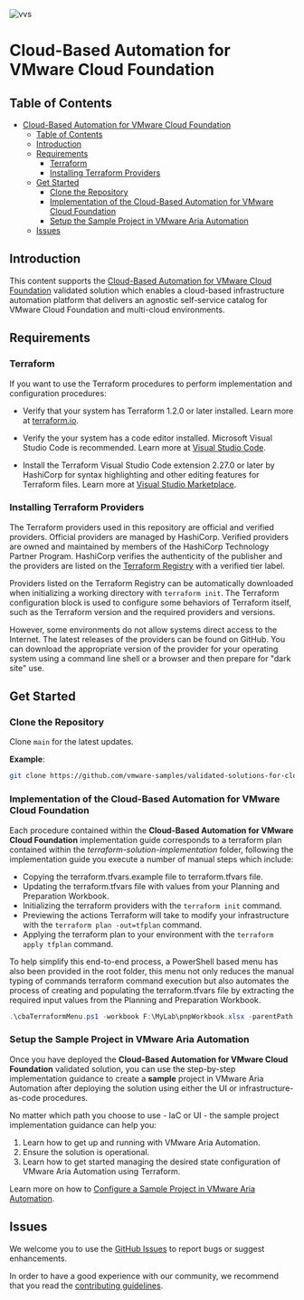 ![vvs](../icon.png)

# Cloud-Based Automation for VMware Cloud Foundation

## Table of Contents

- [Cloud-Based Automation for VMware Cloud Foundation](#cloud-based-automation-for-vmware-cloud-foundation)
  - [Table of Contents](#table-of-contents)
  - [Introduction](#introduction)
  - [Requirements](#requirements)
    - [Terraform](#terraform)
    - [Installing Terraform Providers](#installing-terraform-providers)
  - [Get Started](#get-started)
    - [Clone the Repository](#clone-the-repository)
    - [Implementation of the Cloud-Based Automation for VMware Cloud Foundation](#implementation-of-the-cloud-based-automation-for-vmware-cloud-foundation)
    - [Setup the Sample Project in VMware Aria Automation](#setup-the-sample-project-in-vmware-aria-automation)
  - [Issues](#issues)

## Introduction

This content supports the [Cloud-Based Automation for VMware Cloud Foundation](https://core.vmware.com/cloud-based-automation-vmware-cloud-foundation) validated solution which enables a cloud-based infrastructure automation platform that delivers an agnostic self-service catalog for VMware Cloud Foundation and multi-cloud environments.

## Requirements

### Terraform

If you want to use the Terraform procedures to perform implementation and configuration procedures:

- Verify that your system has Terraform 1.2.0 or later installed. Learn more at [terraform.io](https://terraform.io).

- Verify the your system has a code editor installed. Microsoft Visual Studio Code is recommended. Learn more at [Visual Studio Code](https://code.visualstudio.com/).

- Install the Terraform Visual Studio Code extension 2.27.0 or later by HashiCorp for syntax highlighting and other editing features for Terraform files. Learn more at [Visual Studio Marketplace](https://marketplace.visualstudio.com/items?itemName=HashiCorp.terraform).

### Installing Terraform Providers

The Terraform providers used in this repository are official and verified providers. Official providers are managed by HashiCorp. Verified providers are owned and maintained by members of the HashiCorp Technology Partner Program. HashiCorp verifies the authenticity of the publisher and the providers are listed on the [Terraform Registry](https://registry.terraform.io) with a verified tier label.

Providers listed on the Terraform Registry can be automatically downloaded when initializing a working directory with `terraform init`. The Terraform configuration block is used to configure some behaviors of Terraform itself, such as the Terraform version and the required providers and versions.

However, some environments do not allow systems direct access to the Internet. The latest releases of the providers can be found on GitHub. You can download the appropriate version of the provider for your operating system using a command line shell or a browser and then prepare for "dark site" use.

## Get Started

### Clone the Repository

Clone `main` for the latest updates.

**Example**:

```bash
git clone https://github.com/vmware-samples/validated-solutions-for-cloud-foundation.git
```

### Implementation of the Cloud-Based Automation for VMware Cloud Foundation

Each procedure contained within the **Cloud-Based Automation for VMware Cloud Foundation** implementation guide corresponds to a terraform plan contained within the *terraform-solution-implementation* folder, following the implementation guide you execute a number of manual steps which include:

- Copying the terraform.tfvars.example file to terraform.tfvars file.
- Updating the terraform.tfvars file with values from your Planning and Preparation Workbook.
- Initializing the terraform providers with the `terraform init` command.
- Previewing the actions Terraform will take to modify your infrastructure with the `terraform plan -out=tfplan` command.
- Applying the terraform plan to your environment with the `terraform apply tfplan` command.

To help simplify this end-to-end process, a PowerShell based menu has also been provided in the root folder, this menu not only reduces the manual typing of commands terraform command execution but also automates the process of creating and populating the terraform.tfvars file by extracting the required input values from the Planning and Preparation Workbook.

```powershell
.\cbaTerraformMenu.ps1 -workbook F:\MyLab\pnpWorkbook.xlsx -parentPath F:\validated-solutions-for-cloud-foundation\cba
```

### Setup the Sample Project in VMware Aria Automation

Once you have deployed the **Cloud-Based Automation for VMware Cloud Foundation** validated solution, you can use the step-by-step implementation guidance to create a **sample** project in VMware Aria Automation after deploying the solution using either the UI or infrastructure-as-code procedures.

No matter which path you choose to use - IaC or UI - the sample project implementation guidance can help you:

1. Learn how to get up and running with VMware Aria Automation.
2. Ensure the solution is operational.
3. Learn how to get started managing the desired state configuration of VMware Aria Automation using Terraform.

Learn more on how to [Configure a Sample Project in VMware Aria Automation](docs/sample-project/README.md).

## Issues

We welcome you to use the [GitHub Issues](https://github.com/vmware-samples/validated-solutions-for-cloud-foundation/issues) to report bugs or suggest enhancements.

In order to have a good experience with our community, we recommend that you read the [contributing guidelines](../CONTRIBUTING.md).
